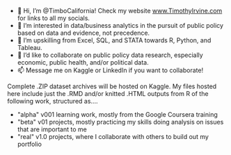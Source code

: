 - 👋 Hi, I’m @TimboCalifornia!  Check my website www.TimothyIrvine.com for links to all my socials. 
- 👀 I’m interested in data/business analytics in the pursuit of public policy based on data and evidence, not precedence.  
- 🌱 I’m upskilling from Excel, SQL, and STATA towards R, Python, and Tableau. 
- 💞️ I’d like to collaborate on public policy data research, especially economic, public health, and/or political data. 
- 📫 Message me on Kaggle or LinkedIn if you want to collaborate!

Complete .ZIP dataset archives will be hosted on Kaggle. 
My files hosted here include just the .RMD and/or knitted .HTML outputs from R of the following work, structured as....  
- "alpha" v001 learning work, mostly from the Google Coursera training 
- "beta" v01 projects, mostly practicing my skills doing analysis on issues that are important to me 
- "real" v1.0 projects, where I collaborate with others to build out my portfolio 

<!---
TimboCalifornia/TimboCalifornia is a ✨ special ✨ repository because its `README.md` (this file) appears on your GitHub profile.
You can click the Preview link to take a look at your changes.
--->
